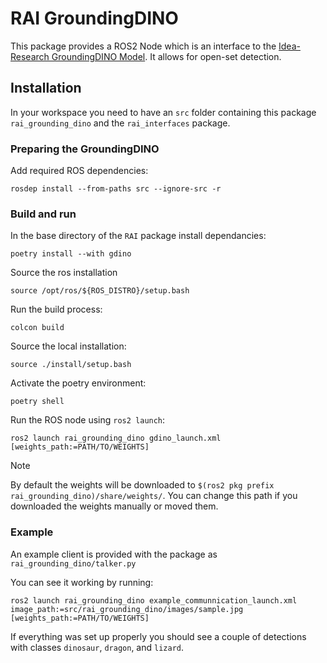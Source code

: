 # RAI GroundingDINO

This package provides a ROS2 Node which is an interface to the [Idea-Research GroundingDINO Model](https://github.com/IDEA-Research/GroundingDINO).
It allows for open-set detection.

## Installation

In your workspace you need to have an `src` folder containing this package `rai_grounding_dino` and the `rai_interfaces` package.

### Preparing the GroundingDINO

Add required ROS dependencies:

```
rosdep install --from-paths src --ignore-src -r
```

### Build and run

In the base directory of the `RAI` package install dependancies:

```
poetry install --with gdino
```

Source the ros installation

```
source /opt/ros/${ROS_DISTRO}/setup.bash
```

Run the build process:

```
colcon build
```

Source the local installation:

```
source ./install/setup.bash
```

Activate the poetry environment:

```
poetry shell
```

Run the ROS node using `ros2 launch`:

```
ros2 launch rai_grounding_dino gdino_launch.xml [weights_path:=PATH/TO/WEIGHTS]
```

> [!NOTE]
> By default the weights will be downloaded to `$(ros2 pkg prefix rai_grounding_dino)/share/weights/`.
> You can change this path if you downloaded the weights manually or moved them.

### Example

An example client is provided with the package as `rai_grounding_dino/talker.py`

You can see it working by running:

```
ros2 launch rai_grounding_dino example_communnication_launch.xml image_path:=src/rai_grounding_dino/images/sample.jpg [weights_path:=PATH/TO/WEIGHTS]
```

If everything was set up properly you should see a couple of detections with classes `dinosaur`, `dragon`, and `lizard`.
